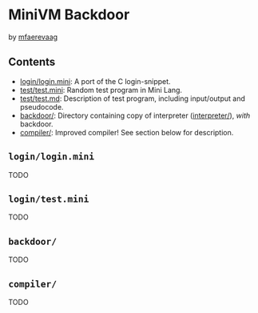 MiniVM Backdoor
===============
by [mfaerevaag](github.com/mfaerevaag)

## Contents
 * [login/login.mini](login/login.mini): A port of the C login-snippet.
 * [test/test.mini](test/test.mini): Random test program in Mini Lang.
 * [test/test.md](test/test.md): Description of test program,
   including input/output and pseudocode.
 * [backdoor/](backdoor/): Directory containing copy of interpreter
   ([interpreter/](interpreter/)), *with* backdoor.
 * [compiler/](compiler/): Improved compiler! See section below for
   description.

## `login/login.mini`
TODO

## `login/test.mini`
TODO

## `backdoor/`
TODO

## `compiler/`
TODO
